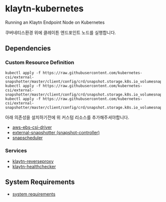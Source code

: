 # klaytn-kubernetes
Running an Klaytn Endpoint Node on Kubernetes

쿠버네티스환경 위에 클레이튼 엔드포인트 노드를 실행합니다.


## Dependencies

### Custom Resource Definition
```shell
kubectl apply -f https://raw.githubusercontent.com/kubernetes-csi/external-snapshotter/master/client/config/crd/snapshot.storage.k8s.io_volumesnapshotclasses.yaml
kubectl apply -f https://raw.githubusercontent.com/kubernetes-csi/external-snapshotter/master/client/config/crd/snapshot.storage.k8s.io_volumesnapshotcontents.yaml
kubectl apply -f https://raw.githubusercontent.com/kubernetes-csi/external-snapshotter/master/client/config/crd/snapshot.storage.k8s.io_volumesnapshots.yaml
```

아래 의존성을 설치하기전에 위 커스텀 리소스를 추가해주셔야합니다.

- [aws-ebs-csi-driver](https://github.com/kubernetes-sigs/aws-ebs-csi-driver)
- [external-snapshotter (snapshot-controller)](https://github.com/kubernetes-csi/external-snapshotter/)
- [snapscheduler](https://github.com/backube/snapscheduler)

### Services
- [klaytn-reverseproxy](https://github.com/deeean/klaytn-reverseproxy)
- [klaytn-healthchecker](https://github.com/deeean/klaytn-healthchecker)

## System Requirements
- [system requirements](https://docs.klaytn.com/node/endpoint-node/system-requirements)